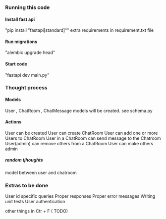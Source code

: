 ### Running this code

#### Install fast api

"pip install "fastapi[standard]""
extra requirements in requirement.txt file

#### Run migrations

"alembic upgrade head"

#### Start code

"fastapi dev main.py"

### Thought process

#### Models

User , ChatRoom , ChatMessage models will be created. see schema.py

#### Actions

User can be created
User can create ChatRoom
User can add one or more Users to ChatRoom
User in a ChatRoom can send message to the Chatroom
User(admin) can remove others from a ChatRoom
User can make others admin

##### random tjhoughts

model between user and chatroom

### Extras to be done

User id specific queries
Proper responses
Proper error messages
Writing unit tests
User authentication

other things in Ctr + F ( TODO)
